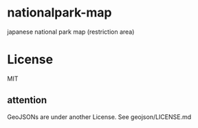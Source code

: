 # nationalpark-map
japanese national park map (restriction area)

# License
MIT

## attention
GeoJSONs are under another License.
See geojson/LICENSE.md
